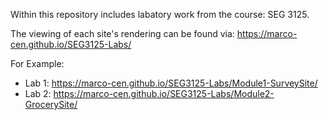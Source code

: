 Within this repository includes labatory work from the course: SEG 3125.

The viewing of each site's rendering can be found via: 
https://marco-cen.github.io/SEG3125-Labs/<folder directory name>


For Example:
- Lab 1: https://marco-cen.github.io/SEG3125-Labs/Module1-SurveySite/
- Lab 2: https://marco-cen.github.io/SEG3125-Labs/Module2-GrocerySite/